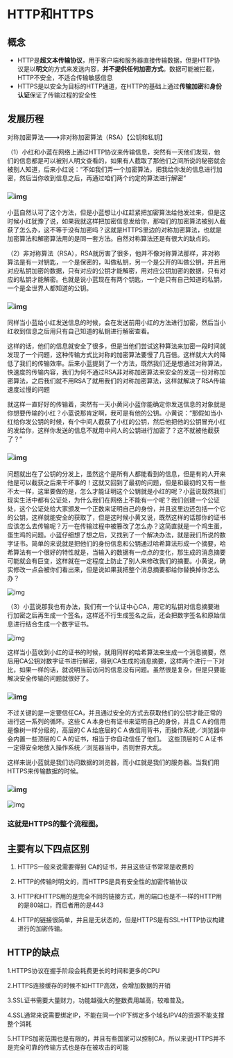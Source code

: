 # HTTP和HTTPS

## 概念

- HTTP是**超文本传输协议**，用于客户端和服务器直接传输数据，但是HTTP协议是以**明文**的方式来发送内容，**并不提供任何加密方式**。数据可能被拦截，HTTP不安全，不适合传输敏感信息
- HTTPS是以安全为目标的HTTP通道，在HTTP的基础上通过**传输加密**和**身份认证**保证了传输过程的安全性 

## 发展历程

对称加密算法--->非对称加密算法（RSA）【公钥和私钥】

（1）小红和小蓝在网络上通过HTTP协议来传输信息，突然有一天他们发现，他们的信息都是可以被别人明文查看的，如果有人截取了那他们之间所说的秘密就会被别人知道，后来小红说：“不如我们弄一个加密算法，把我给你发的信息进行加密，然后当你收到信息之后，再通过咱们两个约定的算法进行解密”

### ![img](img/20181013154301624)

小蓝自然认可了这个方法，但是小蓝想让小红赶紧把加密算法给他发过来，但是这时候小红犹豫了说，如果我就这样把加密信息发给你，那咱们的加密算法被别人截获了怎么办，这不等于没有加密吗？这就是HTTPS里边的对称加密算法，也就是加密算法和解密算法用的是同一套方法。自然对称算法还是有很大的缺点的。

（2）非对称算法（RSA），RSA就厉害了很多，他并不像对称算法那样，非对称算法是有一对钥匙，一个是保密的，叫做私钥，另一个是公开的叫做公钥，并且用对应私钥加密的数据，只有对应的公钥才能解密，用对应公钥加密的数据，只有对应的私钥才能解密。也就是说小蓝现在有两个钥匙，一个是只有自己知道的私钥，一个是全世界人都知道的公钥。

### ![img](img/20181013154324217)

同样当小蓝给小红发送信息的时候，会在发送前用小红的方法进行加密，然后当小红收到信息之后用只有自己知道的私钥进行解密查看。

这样的话，他们的信息就安全了很多，但是当他们尝试这种算法来加密一段时间就发现了一个问题，这种传输方式比对称的加密算法要慢了几百倍。这样就大大的降低了我们的传输效率。后来小蓝提到了一个方法，既然我们还是想通过对称算法，快速度的传输内容，我们为何不通过RSA非对称加密算法来安全的发送一份对称加密算法，之后我们就不用RSA了就用我们的对称加密算法，这样就解决了RSA传输速度过慢的问题

就这样一直好好的传输着，突然有一天小黄问小蓝你能确定你发送信息的对象就是你想要传输的小红？小蓝说那肯定啊，我可是有他的公钥。小黄说：“那假如当小红给你发公钥的时候，有个中间人截获了小红的公钥，然后他把他的公钥冒充小红的发给你，这样你发送的信息不就用中间人的公钥进行加密了？这不就被他截获了？”

### ![img](img/20181013154349171)

问题就出在了公钥的分发上，虽然这个是所有人都能看到的信息，但是有的人开来他是可以截获之后来干坏事的！这就又回到了最初的问题，但是和最初的又有一些不太一样，这里要做的是，怎么才能证明这个公钥就是小红的呢？小蓝说既然我们现实生活中都有公证处，为什么我们在网络上不能有一个呢？我们创建一个公证处，这个公证处给大家颁发一个正数来证明自己的身份，并且这里边还包括一个它的公钥，这样就能安全的获取了，但是这时候小黄又说，既然这样的话那你的证书应该怎么去传输呢？万一在传输过程中被篡改了怎么办？这简直就是一个鸡生蛋，蛋生鸡的问题。小蓝仔细想了想之后，又找到了一个解决办法，就是我们所说的数字证书。简单的来说就是把他们的身份信息和公钥通过哈希算法形成一个摘要，哈希算法有一个很好的特性就是，当输入的数据有一点点的变化，那生成的消息摘要可能就会有巨变，这样就在一定程度上防止了别人来修改我们的摘要。小黄说，确实修改一点会被你们看出来，但是说如果我把整个消息摘要都给你替换掉你怎么办？

![img](img/20181013154409469)

（3）小蓝说那我也有办法，我们有一个认证中心CA，用它的私钥对信息摘要进行加密之后再生成一个签名，这样还不行生成签名之后，还会把数字签名和原始信息进行结合生成一个数字证书。

![img](img/20181013154528127)

这样当小蓝收到小红的证书的时候，就用同样的哈希算法来生成一个消息摘要，然后用CA公钥对数字证书进行解密，得到CA生成的消息摘要，这样两个进行一下对比，如果一样的话，就说明当前访问的信息没有问题。虽然很是复杂，但是只要能解决安全传输的问题就很好了。

### ![img](img/20181013154604804)

不过关键的是一定要信任CA，并且通过安全的方式去获取他们的公钥才能正常的进行这一系列的循环。这些ＣＡ本身也有证书来证明自己的身份，并且ＣＡ的信用是像树一样分级的，高层的ＣＡ给底层的ＣＡ做信用背书，而操作系统／浏览器中会内置一些顶层的ＣＡ的证书，相当于你自动信任了他们。　这些顶层的ＣＡ证书一定得安全地放入操作系统／浏览器当中，否则世界大乱。

这样来说小蓝就是我们访问数据的浏览器，而小红就是我们的服务器。当我们用HTTPS来传输数据的时候。

### ![img](img/2018101315462116)

![img](img/20181013154630482)

### 这就是HTTPS的整个流程图。

## 主要有以下四点区别

1. HTTPS一般来说需要得到 CA的证书，并且这些证书常常是收费的

2. HTTP的传输时明文的，而HTTPS是具有安全性的加密传输协议

3. HTTP和HTTPS用的是完全不同的链接方式，用的端口也是不一样的HTTP用的是80端口，而后者用的是443

4.  HTTP的链接很简单，并且是无状态的，但是HTTPS是有SSL+HTTP协议构建进行的加密传输。

## HTTP的缺点

1.HTTPS协议在握手阶段会耗费更长的时间和更多的CPU

2.HTTPS连接缓存的时候不如HTTP高效，会增加数据的开销

3.SSL证书需要大量财力，功能越强大的整数费用越高，较难普及。

4.SSL通常来说需要绑定IP，不能在同一个IP下绑定多个域名IPV4的资源不能支撑整个消耗

5.HTTPS加密范围也是有限的，并且有些国家可以控制CA，所以来说HTTPS并不是完全可靠的传输方式也是存在被攻击的可能
